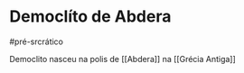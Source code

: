 # Democlíto de Abdera
#pré-srcrático 

Democlito nasceu na polis de [[Abdera]] na [[Grécia Antiga]]
